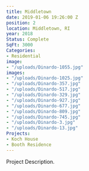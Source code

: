 ```yaml
---
title: Middletown
date: 2019-01-06 19:26:00 Z
position: 2
location: Middletown, RI
year: 2018
Status: Complete
SqFt: 3000
Categories:
- Residential
image:
- "/uploads/Dinardo-1055.jpg"
images:
- "/uploads/Dinardo-1025.jpg"
- "/uploads/Dinardo-357.jpg"
- "/uploads/Dinardo-517.jpg"
- "/uploads/Dinardo-329.jpg"
- "/uploads/Dinardo-927.jpg"
- "/uploads/Dinardo-677.jpg"
- "/uploads/Dinardo-809.jpg"
- "/uploads/Dinardo-745.jpg"
- "/uploads/Dinardo-3.jpg"
- "/uploads/Dinardo-13.jpg"
Projects:
- Koch House
- Booth Residence
---
```


Project Description.